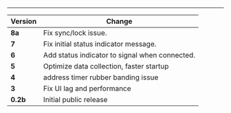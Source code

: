 ---

| Version  | Change                                         |
| -------- | ---------------------------------------------- |
| **8a**   | Fix sync/lock issue.                           |
| **7**    | Fix initial status indicator message.          |
| **6**    | Add status indicator to signal when connected. |
| **5**    | Optimize data collection, faster startup       |
| **4**    | address timer rubber banding issue             |
| **3**    | Fix UI lag and performance                     |
| **0.2b** | Initial public release                         |
